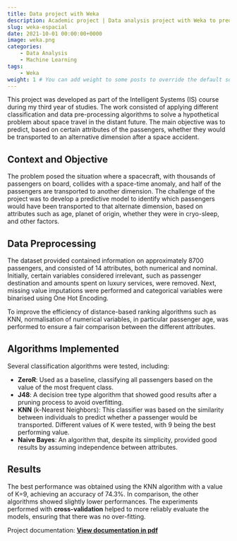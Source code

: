```yaml
---
title: Data project with Weka
description: Academic project | Data analysis project with Weka to predict which passengers would be transported to an alternative dimension by an accident during space travel.
slug: weka-espacial
date: 2021-10-01 00:00:00+0000
image: weka.png
categories:
    - Data Analysis
    - Machine Learning
tags:
    - Weka
weight: 1 # You can add weight to some posts to override the default sorting (date descending)
---
```

This project was developed as part of the Intelligent Systems (IS) course during my third year of studies. The work consisted of applying different classification and data pre-processing algorithms to solve a hypothetical problem about space travel in the distant future. The main objective was to predict, based on certain attributes of the passengers, whether they would be transported to an alternative dimension after a space accident.

## Context and Objective
The problem posed the situation where a spacecraft, with thousands of passengers on board, collides with a space-time anomaly, and half of the passengers are transported to another dimension. The challenge of the project was to develop a predictive model to identify which passengers would have been transported to that alternate dimension, based on attributes such as age, planet of origin, whether they were in cryo-sleep, and other factors.

## Data Preprocessing
The dataset provided contained information on approximately 8700 passengers, and consisted of 14 attributes, both numerical and nominal. Initially, certain variables considered irrelevant, such as passenger destination and amounts spent on luxury services, were removed. Next, missing value imputations were performed and categorical variables were binarised using One Hot Encoding.

To improve the efficiency of distance-based ranking algorithms such as KNN, normalisation of numerical variables, in particular passenger age, was performed to ensure a fair comparison between the different attributes.

## Algorithms Implemented
Several classification algorithms were tested, including:

- **ZeroR**: Used as a baseline, classifying all passengers based on the value of the most frequent class.
- **J48**: A decision tree type algorithm that showed good results after a pruning process to avoid overfitting.
- **KNN** (k-Nearest Neighbors): This classifier was based on the similarity between individuals to predict whether a passenger would be transported. Different values of K were tested, with 9 being the best performing value.
- **Naive Bayes**: An algorithm that, despite its simplicity, provided good results by assuming independence between attributes.

## Results
The best performance was obtained using the KNN algorithm with a value of K=9, achieving an accuracy of 74.3%. In comparison, the other algorithms showed slightly lower performances. The experiments performed with **cross-validation** helped to more reliably evaluate the models, ensuring that there was no over-fitting.


Project documentation: [**View documentation in pdf**](/post/weka-espacial/viaje-espacial-weka.pdf)